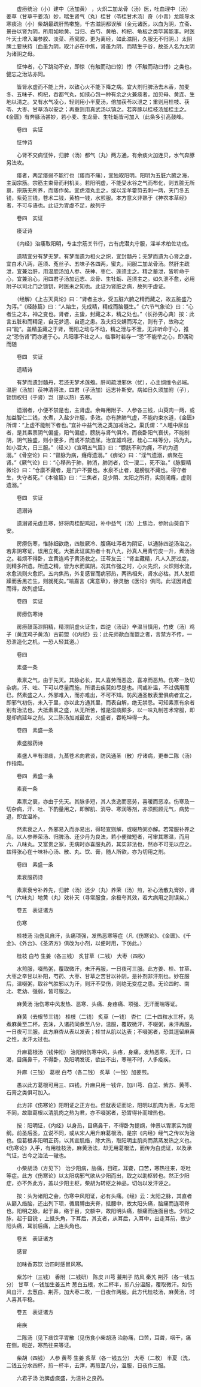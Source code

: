 <!-- { "loadSidebar": true } -->
　　虚痨统治（小）建中（汤加黄） ，火炽二加龙骨（汤）医，吐血理中（汤）姜草（甘草干姜汤）妙，喘生肾气（丸）桂甘（苓桂甘术汤）奇（小青）龙能导水寒痰治（小）柴胡最疏肝热嗽施，千古滋阴都误解（金元诸医，以血为阴，立斋、景岳以肾为阴，所用如地黄、当归、白芍、黄柏、枸杞、龟板之类毕其能事。时医叶天士增入海参胶、淡菜、燕窝胶，更为离经，如此滋阴，久服无不归阴，）太阴脾土要扶持（血虽为阴，取汁必在中焦，肾虽为阴，而精生于谷，故圣人名为太阴为诸阴之母。

　　怔忡者，心下跳动不安，即惊（有触而动曰惊）悸（不触而动曰悸）之类也。健忘之治法亦同。

　　皆肾水虚而不能上升，以致心火不能下降之病。宜大剂归脾汤去木香，加麦冬、五味子、枸杞，吞都气丸，如挟心包一种有余之火兼痰者，加贝母、黄连、生地以清之。又有水气凌心，轻则用小半夏汤，倍加茯苓以泄之；重则用桂枝、茯苓、大枣、甘草汤以安之；再重则用真武汤以镇之。若奔豚以桂枝汤加桂主之。《金匮》有奔豚汤甚妙，若小麦、生龙骨、生牡蛎皆可加入（此条多引高鼓峰。

　　卷四　实证

　　怔忡诗

　　心肾不交病怔忡，归脾（汤）都气（丸）两方通，有余痰火加连贝，水气奔豚另法攻。

　　痿者，两足痿弱不能行也（痿而不痛），宜独取阳明。阳明为五脏六腑之海，主润宗筋。宗筋主束骨而利机关。若阳明虚，不能受水谷之气而布化，则五脏无所禀，宗筋无所养，而痿作矣。宜虎潜丸主之，或以淫羊藿剪去刺一两，天门冬五钱，紫菀三钱，苍术二钱，黄柏一钱，水煎服。本方意义非熟于《神农本草经》者，不可与语也。此证为胃虚不足，故列于

　　卷四　实证

　　痿证诗

　　《内经》治痿取阳明，专主宗筋关节行，古有虎潜丸守服，淫羊术柏佐功成。

　　遗精宜分有梦无梦。有梦而遗为相火之炽，宜封髓丹；无梦而遗为心肾之虚，宜白术八两，莲须、菟丝子、五味子各四两，蜜丸，间服二加龙骨汤。然肝主疏泄，宜兼治肝，用温胆汤加人参、茯神、枣仁、莲须主之。精之蓄泄，皆听命于心，宜兼治心，用四君子汤加远志、龙骨、生牡蛎、莲须主之。如久泄不愈，必用附子以司北门之锁钥，时医未之知也。此证为肾脏之病，故列于虚证。

　　（经解）《上古天真论》曰：“肾者主水，受五脏六腑之精而藏之，故五脏盛乃为泻。”《经脉篇》曰：“人始生，先成精，精成而脑髓生。”《六节气象论》曰：“心者生之本，神之变也。肾者，主蛰，封藏之本，精之处也。”（长孙男心典）按：此言五脏和而精足，自无梦遗、自遗之患。及夫妇交媾而泻之，则有子，故称之曰“能”。盖精虽藏之于肾，而阳之动与不动，精之泄与不泄，无非听命于心，推之“恐伤肾”而亦通于心。凡阳事不壮之人，临事时若存一“恐”不能举之心，即偶动而随

　　卷四　实证

　　遗精诗

　　有梦而遗封髓丹，若还无梦术莲飧。肝司疏泄邪休（忧），心主纲维令必端。温胆（汤加）茯神清得法，四君（子汤加）远志补斯安。病如日久须加附（子），锁钥权归（于肾）岂（是以热）去寒。

　　遗溺者，小便不禁是也，主肾虚。余每用附子、人参各三钱，山萸肉一两，或加益智仁二钱，水煮，入盐少许服，多效。亦有脾肺气虚，不能约束水道，《金匮》所谓：“上虚不能制下者也。”宜补中益气汤之类加减治之。巢氏谓：“人睡中尿出者，是其素禀阴气偏盛，阳气偏虚，膀胱与肾气俱冷。而夜卧阳气衰伏，不能制阴，阴气独盛，则小便多，而或不禁遗尿。治宜雄鸡冠，桂心二味等分，捣为丸，如小豆大，日三服。”（经义）《宣明五气篇》曰：“膀胱不利为癃，不约为遗溺。”《骨空论》曰：“督脉为病，癃痔遗溺。”《痹论》曰：“淫气遗溺，痹聚在肾。”《厥气论》曰：“心移热于肺，肺消，肺消者，饮一溲二，死不治。”《脉要精微论》曰：“仓廪不藏者，是门户不要也。水泉不止者，是膀胱不藏也。得守者生，失守者死。”《本输篇》曰：“三焦者，足少阴、太阳之所将，实则闭癃，虚则遗溺。”

　　卷四　实证

　　遗溺诗

　　遗溺肾元虚且寒，好将肉桂配鸡冠，补中益气（汤）上焦治，参附山萸自下安。

　　房痨伤寒，惟脉细欲绝，四肢厥冷、腹痛吐泻者为阴证，以通脉四逆汤治之。若非阴寒证，误用立死。大抵此证属热者十有八九，孙真人用青竹皮一升，煮汤治之。若烦不得卧，宜黄连鸡子黄汤救之。汪苓友云：“肾主藏精，凡人入房过度，则精多所遗。所遗之精，皆为水而属阴。况其作强之时，心火先炽，火炽则水流，水愈流则火愈炽。五内焦热，外复感冒而病邪热，两热相夹，肾水必枯。其人发烦躁而舌黑芒生，则就死矣。”喻嘉言《寓意草》，徐灵胎《医论》俱同。此证因肾虚而得，故列虚证。

　　卷四　实证

　　房痨伤寒诗

　　房痨鼓荡泄阴精，精泄阴虚火证生，四逆（汤证）辛温当慎用，竹皮（汤）鸡子（黄连鸡子黄汤）古前盟（《内经》云：此先师歃血而盟之者，言禁方不传，一恐泄造化之机，一恐人轻其道。）

　　卷四

　　素盛一条

　　素禀之气，由于先天。其脉必长，其人喜劳而恶逸，喜凉而恶热。伤寒一及切杂病，汗、吐、下可以尽量而施，所谓去疾莫如尽是也。间或补温，不过偶用而已。然素盛之人，外邪难入，而亦难出，不可不知。防风通圣散表里俱病者宜之，即邪气初伤，未入于里，亦以此方通其里，而表自解，绝无禁忌。可知素禀有余者别有治法也。大抵素禀之盛，从无所苦，惟是湿痰颇多，以一味丸制苍术常服，即是却病延年之剂。又二陈汤加减最宜，火盛者，吞乾坤得一丸。

　　卷四　素盛一条

　　素盛服药诗

　　素盛人丰有湿痰，九蒸苍术向君谈，防风通圣（散）疗诸病，更奉二陈（汤）作指南。

　　卷四　素盛一条

　　素衰一条

　　素禀之衰，亦由于先天。其脉多短，其人贪逸而恶劳，喜暖而恶凉。伤寒及一切杂病，汗、吐、下酌量用之，即解肌、消导、寒润等剂，亦须照顾元气，病势一退，即宜温补。

　　然素衰之人，外邪易入而亦易出，得轻宣则解，或啜热粥亦解。若常服补养之品，以人参养荣汤、归脾汤、还少丹为良法，若小便微短者，可审其寒温，而用六、八味丸。又富贵之家，无病时亦喜服丸药，其实非法也，然亦不可无以应之。兹得张心在十味补心汤、散、丸、饮、膏，随人所欲，亦为切用之剂。

　　卷四　素盛一条

　　素衰服药诗

　　素禀衰兮补养先，归脾（汤）还少（丸）养荣（汤）煎，补心汤散丸膏妙，肾气（六味丸）地黄（丸）效补天（寻常服食，余极夸其效，若大病用之则误矣。）

　　卷五　表证诸方

　　伤寒

　　桂枝汤 治伤风自汗，头痛项强，发热恶寒等症（凡《伤寒论》、《金匮》、《千金》、《外台》、《圣济方》俱改为小剂，以便时用，下仿此。）

　　桂枝 白芍 生姜（各三钱） 炙甘草（二钱） 大枣（四枚）

　　水煎服，啜热粥，覆取微汗，未汗再服，一日夜可三服。此方姜、桂、甘草、大枣之辛甘以补阳，芍药、大枣、甘草之苦甘以补阴，是补剂非汗剂也。妙在服后，温啜粥，取谷气胜邪以为汗，则汗不受伤，则绝无变症之患。无论四时、南北、老幼、强弱，皆可服之。

　　麻黄汤 治伤寒中风发热、恶寒、头痛、身疼痛、项强、无汗而喘等证。

　　麻黄（去根节三钱） 桂枝（二钱） 炙草（一钱） 杏仁（二十四粒水三杯，先煮麻黄至二杯，去沫，入诸药同煮至八分，温服，覆取微汗，不啜粥，未汗再服，一日夜可三服。此方麻杏从表以发表；桂甘从肌以达表；不啜粥者，恐其逗留麻黄之性，发汗太过也。

　　升麻葛根汤（钱仲阳） 治阳明伤寒中风，头疼，身痛，发热恶寒，无汗，口渴，目痛鼻干，不得卧，及阳明发斑，欲出不出，寒暄不时，人多疫疾。

　　升麻（三钱） 葛根 白芍（各二钱） 炙草（一钱）加姜煎。

　　愚以此方葛根可用三、四钱，升麻只用一钱许，加川芎、白芷、紫苏、黄芩、石膏之类俱可加入。

　　此方非《伤寒论》阳明证之正方也。但就表证而论，阳明以肌肉为表，与太阳不同，故取葛根以清肌肉之热为君，亦不啜粥者，恐胃得补而增热也。

　　按：阳明证，《内经》以身热，目痛鼻干，不得卧为提纲，仲景以胃家实为提纲。前圣后圣，立说不同，或从宋人用升麻葛根汤，是宗《内经》经气之传以为治也。但葛根非阳明正药，以其宣肌络，除大热，取阳明主肌肉而蒸蒸发热之义也。《伤寒论》入手，有用桂枝汤，麻黄汤法，却无用葛根法，而传为白虎证，以及承气证，古今之治法一辙也。

　　小柴胡汤（方见下） 治少阳病，胁痛，目眩，耳聋，口苦，寒热往来，呕吐等症。此方《伤寒论》以太阳病邪气欲从少阳而出，取之以助枢转也。然正少阳症，亦不外此方，盖以少阳主枢，柴胡为转枢之神品，切勿以发汗诬之。

　　按：头为诸阳之会，伤寒中风阳证，必有头痛。《经》云：太阳之脉，其直者从巅入络脑，还出列下项，循肩膊由夹脊，抵腰中，故太阳头痛，脑痛而连项脊也。阳明之脉，起于鼻，络于目，交额中，故阳明头痛，额痛而连面目也。少阳之脉，起于目锐 ，上抵头角，下耳后，其支者，从耳后，入耳中，出走耳前，故少阳头痛，耳前后痛，上连头角也。

　　卷五　表证诸方

　　感冒

　　加味香苏饮 治四时感冒风寒。

　　紫苏叶（三钱） 香附（二钱研） 陈皮 川芎 蔓荆子 防风 秦艽 荆芥（各一钱五分） 甘草（一钱加生姜五片 葱白五根，水二杯半，煎八分温服，覆取微汗。如伤风自汗，去葱白、荆芥，加大枣二枚，一日夜作两服。此方代桂枝汤，麻黄汤，时人喜其平稳。

　　卷五　表证诸方

　　疟疾

　　二陈汤（见下痰饮平胃散（见伤食小柴胡汤 治胁痛，口苦，耳聋，咽干，痛在侧，呃逆，寒热往来等证。

　　柴胡（四钱） 人参 黄芩 生姜 炙草（各一钱五分） 大枣（二枚） 半夏（洗，二钱五分水四杯，煎一杯半，去滓，再煎至八分，温服，日夜作三服。

　　六君子汤 治脾虚痰盛，为温补之良药。

